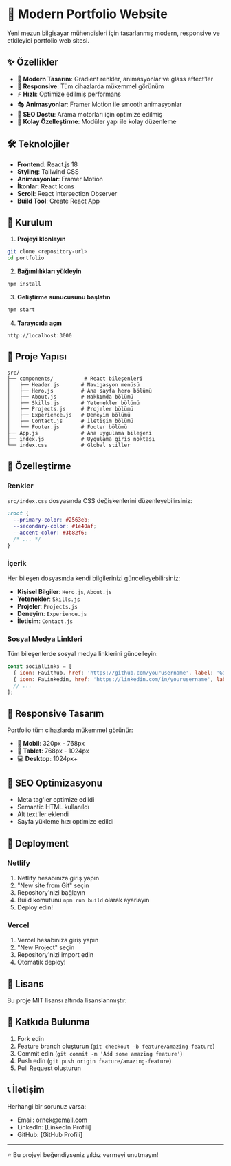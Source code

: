 # 🚀 Modern Portfolio Website

Yeni mezun bilgisayar mühendisleri için tasarlanmış modern, responsive ve etkileyici portfolio web sitesi.

## ✨ Özellikler

- 🎨 **Modern Tasarım**: Gradient renkler, animasyonlar ve glass effect'ler
- 📱 **Responsive**: Tüm cihazlarda mükemmel görünüm
- ⚡ **Hızlı**: Optimize edilmiş performans
- 🎭 **Animasyonlar**: Framer Motion ile smooth animasyonlar
- 🎯 **SEO Dostu**: Arama motorları için optimize edilmiş
- 🔧 **Kolay Özelleştirme**: Modüler yapı ile kolay düzenleme

## 🛠️ Teknolojiler

- **Frontend**: React.js 18
- **Styling**: Tailwind CSS
- **Animasyonlar**: Framer Motion
- **İkonlar**: React Icons
- **Scroll**: React Intersection Observer
- **Build Tool**: Create React App

## 🚀 Kurulum

1. **Projeyi klonlayın**
```bash
git clone <repository-url>
cd portfolio
```

2. **Bağımlılıkları yükleyin**
```bash
npm install
```

3. **Geliştirme sunucusunu başlatın**
```bash
npm start
```

4. **Tarayıcıda açın**
```
http://localhost:3000
```

## 📁 Proje Yapısı

```
src/
├── components/          # React bileşenleri
│   ├── Header.js       # Navigasyon menüsü
│   ├── Hero.js         # Ana sayfa hero bölümü
│   ├── About.js        # Hakkımda bölümü
│   ├── Skills.js       # Yetenekler bölümü
│   ├── Projects.js     # Projeler bölümü
│   ├── Experience.js   # Deneyim bölümü
│   ├── Contact.js      # İletişim bölümü
│   └── Footer.js       # Footer bölümü
├── App.js              # Ana uygulama bileşeni
├── index.js            # Uygulama giriş noktası
└── index.css           # Global stiller
```

## 🎨 Özelleştirme

### Renkler
`src/index.css` dosyasında CSS değişkenlerini düzenleyebilirsiniz:

```css
:root {
  --primary-color: #2563eb;
  --secondary-color: #1e40af;
  --accent-color: #3b82f6;
  /* ... */
}
```

### İçerik
Her bileşen dosyasında kendi bilgilerinizi güncelleyebilirsiniz:

- **Kişisel Bilgiler**: `Hero.js`, `About.js`
- **Yetenekler**: `Skills.js`
- **Projeler**: `Projects.js`
- **Deneyim**: `Experience.js`
- **İletişim**: `Contact.js`

### Sosyal Medya Linkleri
Tüm bileşenlerde sosyal medya linklerini güncelleyin:

```javascript
const socialLinks = [
  { icon: FaGithub, href: 'https://github.com/yourusername', label: 'GitHub' },
  { icon: FaLinkedin, href: 'https://linkedin.com/in/yourusername', label: 'LinkedIn' },
  // ...
];
```

## 📱 Responsive Tasarım

Portfolio tüm cihazlarda mükemmel görünür:

- 📱 **Mobil**: 320px - 768px
- 📱 **Tablet**: 768px - 1024px
- 💻 **Desktop**: 1024px+

## 🎯 SEO Optimizasyonu

- Meta tag'ler optimize edildi
- Semantic HTML kullanıldı
- Alt text'ler eklendi
- Sayfa yükleme hızı optimize edildi

## 🚀 Deployment

### Netlify
1. Netlify hesabınıza giriş yapın
2. "New site from Git" seçin
3. Repository'nizi bağlayın
4. Build komutunu `npm run build` olarak ayarlayın
5. Deploy edin!

### Vercel
1. Vercel hesabınıza giriş yapın
2. "New Project" seçin
3. Repository'nizi import edin
4. Otomatik deploy!

## 📝 Lisans

Bu proje MIT lisansı altında lisanslanmıştır.

## 🤝 Katkıda Bulunma

1. Fork edin
2. Feature branch oluşturun (`git checkout -b feature/amazing-feature`)
3. Commit edin (`git commit -m 'Add some amazing feature'`)
4. Push edin (`git push origin feature/amazing-feature`)
5. Pull Request oluşturun

## 📞 İletişim

Herhangi bir sorunuz varsa:
- Email: ornek@email.com
- LinkedIn: [LinkedIn Profili]
- GitHub: [GitHub Profili]

---

⭐ Bu projeyi beğendiyseniz yıldız vermeyi unutmayın! 